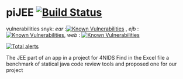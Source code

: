 # piJEE [![Build Status](https://travis-ci.com/amine177/piJEE.svg?branch=master)](https://travis-ci.com/amine177/piJEE)
vulnerabilities snyk: *ear* :[![Known Vulnerabilities](https://snyk.io/test/github/amine177/piJEE/badge.svg?targetFile=piJEE%2FpiJEE-ear%2Fpom.xml)](https://snyk.io/test/github/amine177/piJEE?targetFile=piJEE%2FpiJEE-ear%2Fpom.xml) , *ejb* : [![Known Vulnerabilities](https://snyk.io/test/github/amine177/piJEE/badge.svg?targetFile=piJEE%2FpiJEE-ejb%2Fpom.xml)](https://snyk.io/test/github/amine177/piJEE?targetFile=piJEE%2FpiJEE-ejb%2Fpom.xml), *web* : [![Known Vulnerabilities](https://snyk.io/test/github/amine177/piJEE/badge.svg?targetFile=piJEE%2FpiJEE-web%2Fpom.xml)](https://snyk.io/test/github/amine177/piJEE?targetFile=piJEE%2FpiJEE-web%2Fpom.xml)

[![Total alerts](https://img.shields.io/lgtm/alerts/g/amine177/piJEE.svg?logo=lgtm&logoWidth=18)](https://lgtm.com/projects/g/amine177/piJEE/alerts/)

The JEE part of an app in a project for 4NIDS
Find in the Excel file a benchmark of statical java code review tools and proposed one for our project
